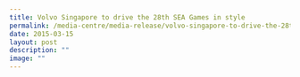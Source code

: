 ```yaml
---
title: Volvo Singapore to drive the 28th SEA Games in style
permalink: /media-centre/media-release/volvo-singapore-to-drive-the-28th-sea-games-in-style/
date: 2015-03-15
layout: post
description: ""
image: ""
---
```

